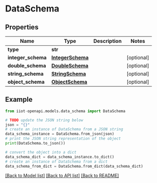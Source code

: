 # DataSchema


## Properties

Name | Type | Description | Notes
------------ | ------------- | ------------- | -------------
**type** | **str** |  | 
**integer_schema** | [**IntegerSchema**](IntegerSchema.md) |  | [optional] 
**double_schema** | [**DoubleSchema**](DoubleSchema.md) |  | [optional] 
**string_schema** | [**StringSchema**](StringSchema.md) |  | [optional] 
**object_schema** | [**ObjectSchema**](ObjectSchema.md) |  | [optional] 

## Example

```python
from iiot-openapi.models.data_schema import DataSchema

# TODO update the JSON string below
json = "{}"
# create an instance of DataSchema from a JSON string
data_schema_instance = DataSchema.from_json(json)
# print the JSON string representation of the object
print(DataSchema.to_json())

# convert the object into a dict
data_schema_dict = data_schema_instance.to_dict()
# create an instance of DataSchema from a dict
data_schema_from_dict = DataSchema.from_dict(data_schema_dict)
```
[[Back to Model list]](../README.md#documentation-for-models) [[Back to API list]](../README.md#documentation-for-api-endpoints) [[Back to README]](../README.md)


